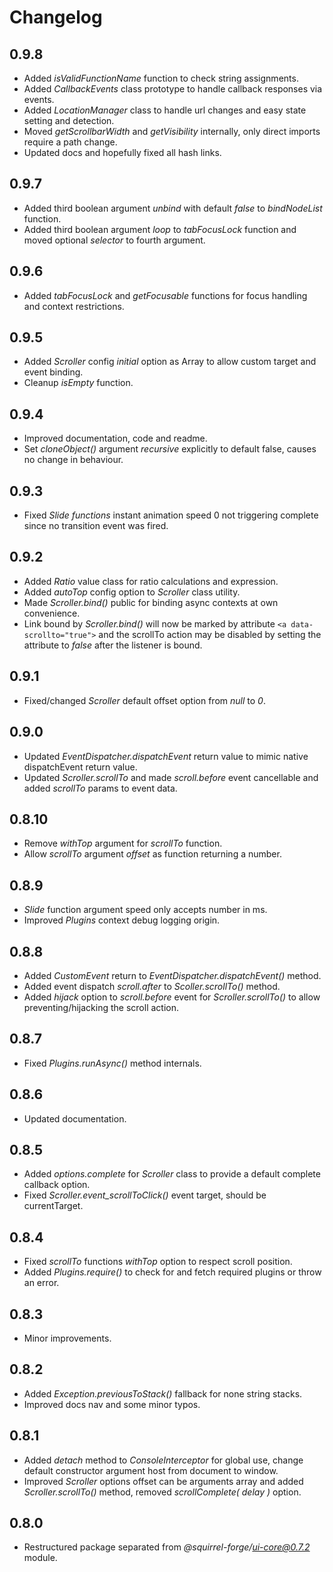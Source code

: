 # Changelog

## 0.9.8
 - Added *isValidFunctionName* function to check string assignments.
 - Added *CallbackEvents* class prototype to handle callback responses via events.
 - Added *LocationManager* class to handle url changes and easy state setting and detection.
 - Moved *getScrollbarWidth* and *getVisibility* internally, only direct imports require a path change.
 - Updated docs and hopefully fixed all hash links.

## 0.9.7
 - Added third boolean argument *unbind* with default *false* to *bindNodeList* function.
 - Added third boolean argument *loop* to *tabFocusLock* function and moved optional *selector* to fourth argument. 

## 0.9.6
 - Added *tabFocusLock* and *getFocusable* functions for focus handling and context restrictions.

## 0.9.5
 - Added *Scroller* config *initial* option as Array to allow custom target and event binding.
 - Cleanup *isEmpty* function.

## 0.9.4
 - Improved documentation, code and readme.
 - Set *cloneObject()* argument *recursive* explicitly to default false, causes no change in behaviour.

## 0.9.3
 - Fixed *Slide functions* instant animation speed 0 not triggering complete since no transition event was fired. 

## 0.9.2
 - Added *Ratio* value class for ratio calculations and expression.
 - Added *autoTop* config option to *Scroller* class utility.
 - Made *Scroller.bind()* public for binding async contexts at own convenience.
 - Link bound by *Scroller.bind()* will now be marked by attribute ```<a data-scrollto="true">``` and the scrollTo action may be disabled by setting the attribute to *false* after the listener is bound. 

## 0.9.1
 - Fixed/changed *Scroller* default offset option from *null* to *0*.

## 0.9.0
 - Updated *EventDispatcher.dispatchEvent* return value to mimic native dispatchEvent return value.
 - Updated *Scroller.scrollTo* and made *scroll.before* event cancellable and added *scrollTo* params to event data.

## 0.8.10
 - Remove *withTop* argument for *scrollTo* function.
 - Allow *scrollTo* argument *offset* as function returning a number.

## 0.8.9
 - *Slide* function argument speed only accepts number in ms.
 - Improved *Plugins* context debug logging origin.

## 0.8.8
 - Added *CustomEvent* return to *EventDispatcher.dispatchEvent()* method.
 - Added event dispatch *scroll.after* to *Scoller.scrollTo()* method.
 - Added *hijack* option to *scroll.before* event for *Scroller.scrollTo()* to allow preventing/hijacking the scroll action.

## 0.8.7
 - Fixed *Plugins.runAsync()* method internals.

## 0.8.6
 - Updated documentation.

## 0.8.5
 - Added *options.complete* for *Scroller* class to provide a default complete callback option.
 - Fixed *Scroller.event_scrollToClick()* event target, should be currentTarget.

## 0.8.4
 - Fixed *scrollTo* functions *withTop* option to respect scroll position.
 - Added *Plugins.require()* to check for and fetch required plugins or throw an error.

## 0.8.3
 - Minor improvements.

## 0.8.2
 - Added *Exception.previousToStack()* fallback for none string stacks.
 - Improved docs nav and some minor typos.

## 0.8.1
 - Added *detach* method to *ConsoleInterceptor* for global use, change default constructor argument host from document to window.
 - Improved *Scroller* options offset can be arguments array and added *Scroller.scrollTo()* method, removed *scrollComplete( delay )* option.

## 0.8.0
 - Restructured package separated from *@squirrel-forge/ui-core@0.7.2* module.
